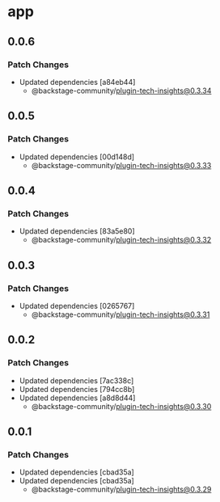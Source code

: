 # app

## 0.0.6

### Patch Changes

- Updated dependencies [a84eb44]
  - @backstage-community/plugin-tech-insights@0.3.34

## 0.0.5

### Patch Changes

- Updated dependencies [00d148d]
  - @backstage-community/plugin-tech-insights@0.3.33

## 0.0.4

### Patch Changes

- Updated dependencies [83a5e80]
  - @backstage-community/plugin-tech-insights@0.3.32

## 0.0.3

### Patch Changes

- Updated dependencies [0265767]
  - @backstage-community/plugin-tech-insights@0.3.31

## 0.0.2

### Patch Changes

- Updated dependencies [7ac338c]
- Updated dependencies [794cc8b]
- Updated dependencies [a8d8d44]
  - @backstage-community/plugin-tech-insights@0.3.30

## 0.0.1

### Patch Changes

- Updated dependencies [cbad35a]
- Updated dependencies [cbad35a]
  - @backstage-community/plugin-tech-insights@0.3.29

